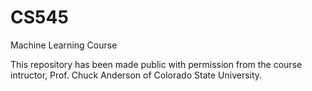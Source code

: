 # CS545
Machine Learning Course

This repository has been made public with permission from the course intructor, Prof. Chuck Anderson of Colorado State University.
